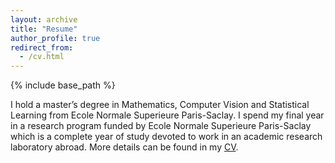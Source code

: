 ```yaml
---
layout: archive
title: "Resume"
author_profile: true
redirect_from:
  - /cv.html
---
```



{% include base_path %}

I hold a master’s degree in Mathematics, Computer Vision and Statistical Learning from Ecole Normale Superieure Paris-Saclay. I spend my final year in a research program funded by Ecole Normale Superieure Paris-Saclay which is a complete year of study devoted to work in an academic research laboratory abroad. More details can be found in my [CV](/files/CV_meyer.pdf).



  

